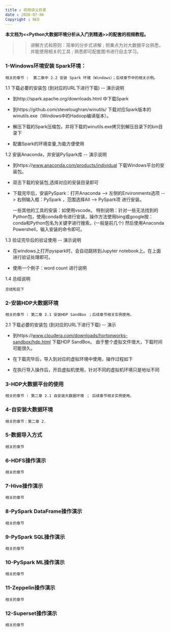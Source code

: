 ```yaml
---
title : 视频讲义目录
date : 2020-07-06
Copyright : NEO
---
```


**本文档为<<Python大数据环境分析从入门到精通>>的配套的视频教程。**

>> 讲解方式和原则：简单的分步式讲解 ; 侧重点为对大数据平台熟悉，并能使用相关的工具 ; 熟悉即可配套图书进行自主学习。

### 1-Windows环境安装 Spark环境：

    相关的章节 :  第二章中 2.2 安装 Spark 环境（Windows）；后续章节中的相关示例。 

1.1 下载必要的安装包 (到对应的URL下进行下载)  -- 演示说明
    
* 到http://spark.apache.org/downloads.html 中下载Spark

* 到https://github.com/steveloughran/winutils/ 下载对应Spark版本的winutils.exe（Windows中的Hadoop编译版本）。

* 解压下载的Spark压缩包，并将下载的winutils.exe拷贝到解压目录下的bin目录下

* 配置Spark的环境变量,为能方便使用

1.2 安装Anaconda，并安装PySpark库 -- 演示说明

* 到https://www.anaconda.com/products/individual 下载Windows平台的安装包。 
  
* 双击下载的安装包,选择对应的安装目录即可
  
* 下载完毕后，安装PySpark：打开Anaconda --> 左侧的Environments选项 --> 右侧输入框：PySpark ，范围选择All --> PySpark项 进行安装。
  
  一些其他的工具的安装：如使用vscode。
  特别说明：针对一些无法找到的Python包，使用conda命令进行安装，操作方法使用bing或google按：conda和Python包名为关键字进行搜索。(一般是前几个)
  然后使用Anaconda Powershell，输入安装的命令即可。

1.3 验证完毕后的验证使用  -- 演示说明

* 在windows上打开pyspark时，会自动跳转到Jupyter notebook上。在上面进行验证处理即可。

* 使用一个例子：word count 进行说明

1.4 总结说明

    总结和启下

### 2-安装HDP大数据环境

    相关的章节 : 第二章 2.1 安装HDP SandBox ；后续章节相关实例使用。

2.1 下载必要的安装包 (到对应的URL下进行下载)  -- 演示

* 到https://www.cloudera.com/downloads/hortonworks-sandbox/hdp.html 下载HDP SandBox。 由于整个虚拟文件很大，下载时间可能很久。

* 在下载完毕后，导入到对应的虚拟环境中使用，操作过程如下
  
* 在执行导入操作后，开启虚拟机使用，针对不同的虚拟机环境只是地址不同

### 3-HDP大数据平台的使用

    相关的章节 : 第二章 2.1 自安装大数据环境 ； 后续章节相关实例使用。

### 4-自安装大数据环境

    相关的章节：第二章 2.

### 5-数据导入方式

    相关的章节 

### 6-HDFS操作演示

    相关的章节 

### 7-Hive操作演示

    相关的章节 

### 8-PySpark DataFrame操作演示

    相关的章节 

### 9-PySpark SQL操作演示 

    相关的章节 

### 10-PySpark ML操作演示 

    相关的章节 

### 11-Zeppelin操作演示 

    相关的章节 

### 12-Superset操作演示

    相关的章节 